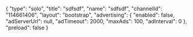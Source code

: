{
    "type": "solo",
    "title": "sdfsdf",
    "name": "sdfsdf",
    "channelId": "114661406",
    "layout": "bootstrap",
    "advertising": {
        "enabled": false,
        "adServerUrl": null,
        "adTimeout": 2000,
        "maxAds": 100,
        "adInterval": 0
    },
    "preload": false
}